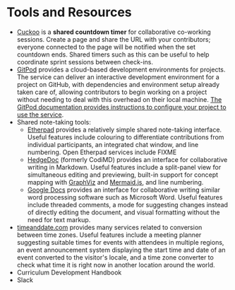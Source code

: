 # Tools and Resources

- [Cuckoo](https://cuckoo.team/)
  is a **shared countdown timer** for collaborative co-working sessions.
  Create a page and share the URL with your contributors;
  everyone connected to the page will be notified when the set countdown ends.
  Shared timers such as this can be useful to help coordinate sprint
  sessions between check-ins.
- [GitPod](https://www.gitpod.io/)
  provides a cloud-based development environments for projects.
  The service can deliver an interactive development environment for a project
  on GitHub, with dependencies and environment setup already taken care of,
  allowing contributors to begin working on a project without needing to
  deal with this overhead on their local machine.
  [The GitPod documentation provides instructions to configure your project to use the service](https://www.gitpod.io/docs/configuration/).
- Shared note-taking tools:
  - [Etherpad](https://etherpad.org/)
  provides a relatively simple shared note-taking interface.
  Useful features include 
  colouring to differentiate contributions from individual participants,
  an integrated chat window,
  and line numbering.
  Open Etherpad services include FIXME
  - [HedgeDoc](https://hedgedoc.org/) (formerly CodiMD)
  provides an interface for collaborative writing in Markdown.
  Useful features include
  a split-panel view for simultaneous editing and previewing,
  built-in support for concept mapping with [GraphViz](http://graphviz.org/) and
  [Mermaid.js](https://mermaid-js.github.io/mermaid/#/),
  and line numbering.
  - [Google Docs](https://docs.google.com/)
  provides an interface for collaborative writing similar 
  word processing software such as Microsoft Word.
  Useful features include threaded comments,
  a mode for suggesting changes instead of directly editing the document,
  and visual formatting without the need for text markup.
- [timeanddate.com](https://www.timeanddate.com/)
  provides many services related to conversion between time zones.
  Useful features include 
  a meeting planner suggesting suitable times for events with attendees in multiple regions,
  an event announcement system displaying the start time and date of an event converted to the visitor's locale,
  and a time zone converter to check what time it is right now in another location around the world.
- Curriculum Development Handbook
- Slack
